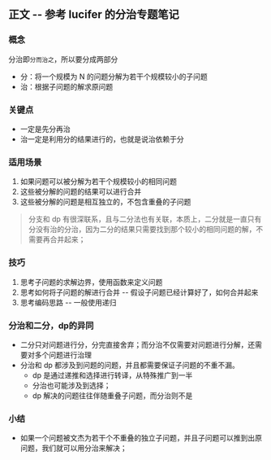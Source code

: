 
## 正文 -- 参考 lucifer 的分治专题笔记

### 概念
分治即`分而治之`，所以要分成两部分
- 分：将一个规模为 N 的问题分解为若干个规模较小的子问题
- 治：根据子问题的解求原问题

### 关键点
- 一定是先分再治
- 治一定是利用分的结果进行的，也就是说治依赖于分

### 适用场景
1. 如果问题可以被分解为若干个规模较小的相同问题
2. 这些被分解的问题的结果可以进行合并
3. 这些被分解的问题是相互独立的，不包含重叠的子问题
> 分支和 dp 有很深联系，且与二分法也有关联，本质上，二分就是一直只有分没有治的分治，因为二分的结果只需要找到那个较小的相同问题的解，不需要再合并起来；

### 技巧

1. 思考子问题的求解边界，使用函数来定义问题
2. 思考如何将子问题的解进行合并 -- 假设子问题已经计算好了，如何合并起来
3. 思考编码思路 -- 一般使用递归

### 分治和二分，dp的异同
- 二分只对问题进行分，分完直接舍弃；而分治不仅需要对问题进行分解，还需要对多个问题进行治理
- 分治和 dp 都涉及到问题的问题，并且都需要保证子问题的不重不漏。
    - dp 是通过递推和选择进行转译，从特殊推广到一半
    - 分治也可能涉及到选择；
    - dp 解决的问题往往伴随重叠子问题，而分治则不是

### 小结
- 如果一个问题被文杰为若干个不重叠的独立子问题，并且子问题可以推到出原问题，我们就可以用分治来解决；

